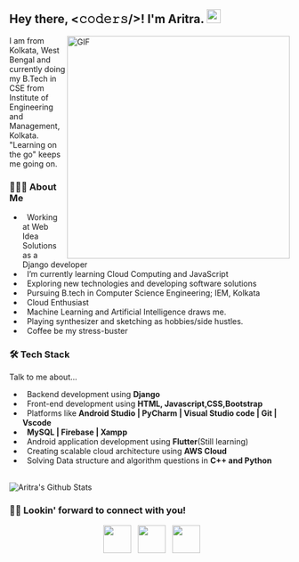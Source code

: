 <h2> Hey there, <𝚌𝚘𝚍𝚎𝚛𝚜/>! I'm Aritra. <img src="https://github.com/souvikguria98/souvikguria98/blob/master/Hi.gif" width="25"></h2>
<img align="right" alt="GIF" src="https://thumbs.gfycat.com/CheerySeparateGoldeneye-size_restricted.gif" width="400"/>

I am from Kolkata, West Bengal and currently doing my B.Tech in CSE from Institute of Engineering and Management, Kolkata. "Learning on the go" keeps me going on.

<h3> 👨🏻‍💻 About Me </h3>

- &nbsp; Working at Web Idea Solutions as a Django developer
- &nbsp; I’m currently learning Cloud Computing and JavaScript
- &nbsp; Exploring new technologies and developing software solutions 
- &nbsp; Pursuing B.tech in Computer Science Engineering; IEM, Kolkata
- &nbsp; Cloud Enthusiast
- &nbsp; Machine Learning and Artificial Intelligence draws me.
- &nbsp; Playing synthesizer and sketching as hobbies/side hustles.
- &nbsp; Coffee be my stress-buster

<h3> 🛠 Tech Stack </h3>

Talk to me about...
- &nbsp; Backend development using **Django**
- &nbsp; Front-end development using **HTML, Javascript,CSS,Bootstrap**
- &nbsp; Platforms like **Android Studio | PyCharm | Visual Studio code | Git | Vscode**
- &nbsp; **MySQL | Firebase | Xampp**
- &nbsp; Android application development using **Flutter**(Still learning)
- &nbsp; Creating scalable cloud architecture using **AWS Cloud**
- &nbsp; Solving Data structure and algorithm questions in **C++ and Python**

<br>
<img align="center" src="https://github-readme-stats.vercel.app/api?username=aritra31&include_all_commits=true&count_private=true&show_icons=true&line_height=20&title_color=d3d3d3&icon_color=000000&text_color=D3D3D3&bg_color=0,000000,1B4A4A" alt="Aritra's Github Stats">
</br>

<!-- [![Top Langs](https://github-readme-stats.vercel.app/api/top-langs/?username=aritra31&layout=compact&text_color=d3d3d3&bg_color=110d34)](https://github.com/aritra31/github-readme-stats) -->


<h3> 🤝🏻 Lookin' forward to connect with you! </h3>
<p align="center">
&nbsp; <a href="https://www.linkedin.com/in/aritraray/" target="_blank" rel="noopener noreferrer"><img src="https://img.icons8.com/plasticine/100/000000/linkedin.png" width="50" /></a>
&nbsp; <a href="mailto:aritra805@gmail.com" target="_blank" rel="noopener noreferrer"><img src="https://img.icons8.com/plasticine/100/000000/gmail.png"  width="50" /></a>
&nbsp; <a href="https://www.instagram.com/_aritra.ray_/" target="_blank" rel="noopener noreferrer"><img src="https://img.icons8.com/plasticine/100/000000/instagram-new.png" width="50" /></a>  
</p>
